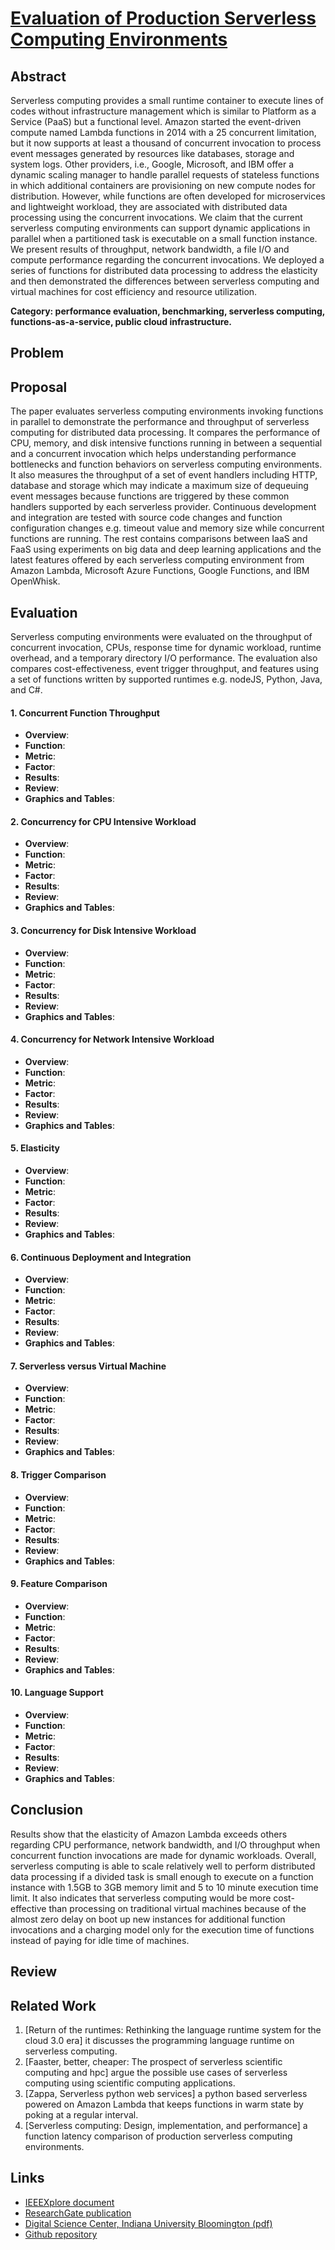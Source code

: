 # **[Evaluation of Production Serverless Computing Environments](http://dsc.soic.indiana.edu/publications/Evaluation_of_Production_Serverless_Computing_Environments.pdf)**

## Abstract
Serverless computing provides a small runtime container to execute lines of codes without infrastructure management which is similar to Platform as a Service (PaaS) but a functional level. Amazon started the event-driven compute named Lambda functions in 2014 with a 25 concurrent limitation, but it now supports at least a thousand of concurrent invocation to process event messages generated by resources like databases, storage and system logs. Other providers, i.e., Google, Microsoft, and IBM offer a dynamic scaling manager to handle parallel requests of stateless functions in which additional containers are provisioning on new compute nodes for distribution. However, while functions are often developed for microservices and lightweight workload, they are associated with distributed data processing using the concurrent invocations. We claim that the current serverless computing environments can support dynamic applications in parallel when a partitioned task is executable on a small function instance. We present results of throughput, network bandwidth, a file I/O and compute performance regarding the concurrent invocations. We deployed a series of functions for distributed data processing to address the elasticity and then demonstrated the differences between serverless computing and virtual machines for cost efficiency and resource utilization.

**Category: performance evaluation, benchmarking, serverless computing, functions-as-a-service, public cloud infrastructure.**

## Problem 


## Proposal
The paper evaluates serverless computing environments invoking functions in parallel to demonstrate the performance and throughput of serverless computing for distributed data processing. It compares the performance of CPU, memory, and disk intensive functions running in between a sequential and a concurrent invocation which helps understanding performance bottlenecks and function behaviors on serverless computing environments. It also measures the throughput of a set of event handlers including HTTP, database and storage which may indicate a maximum size of dequeuing event messages because functions are triggered by these common handlers supported by each serverless provider. Continuous development and integration are tested with source code changes and function configuration changes e.g. timeout value and memory size while concurrent functions are running. The rest contains comparisons between IaaS and FaaS using experiments on big data and deep learning applications and the latest features offered by each serverless computing environment from Amazon Lambda, Microsoft Azure Functions, Google Functions, and IBM OpenWhisk.

## Evaluation
Serverless computing environments were evaluated on the throughput of concurrent invocation, CPUs, response time for dynamic workload, runtime overhead, and a temporary directory I/O performance. The evaluation also compares cost-effectiveness, event
trigger throughput, and features using a set of functions written by supported runtimes e.g. nodeJS, Python, Java, and C#.

#### 1. Concurrent Function Throughput
- **Overview**:
- **Function**:
- **Metric**:
- **Factor**:
- **Results**:
- **Review**:
- **Graphics and Tables**: 

#### 2. Concurrency for CPU Intensive Workload
- **Overview**:
- **Function**:
- **Metric**:
- **Factor**:
- **Results**:
- **Review**:
- **Graphics and Tables**: 

#### 3. Concurrency for Disk Intensive Workload
- **Overview**:
- **Function**:
- **Metric**:
- **Factor**:
- **Results**:
- **Review**:
- **Graphics and Tables**: 

#### 4. Concurrency for Network Intensive Workload
- **Overview**:
- **Function**:
- **Metric**:
- **Factor**:
- **Results**:
- **Review**:
- **Graphics and Tables**: 

#### 5. Elasticity
- **Overview**:
- **Function**:
- **Metric**:
- **Factor**:
- **Results**:
- **Review**:
- **Graphics and Tables**: 

#### 6. Continuous Deployment and Integration
- **Overview**:
- **Function**:
- **Metric**:
- **Factor**:
- **Results**:
- **Review**:
- **Graphics and Tables**: 

#### 7. Serverless versus Virtual Machine
- **Overview**:
- **Function**:
- **Metric**:
- **Factor**:
- **Results**:
- **Review**:
- **Graphics and Tables**: 

#### 8. Trigger Comparison
- **Overview**:
- **Function**:
- **Metric**:
- **Factor**:
- **Results**:
- **Review**:
- **Graphics and Tables**: 

#### 9. Feature Comparison
- **Overview**:
- **Function**:
- **Metric**:
- **Factor**:
- **Results**:
- **Review**:
- **Graphics and Tables**: 

#### 10. Language Support
- **Overview**:
- **Function**:
- **Metric**:
- **Factor**:
- **Results**:
- **Review**:
- **Graphics and Tables**: 

## Conclusion
Results show that the elasticity of Amazon Lambda exceeds others regarding CPU performance, network bandwidth, and I/O throughput when concurrent function invocations are made for dynamic workloads. Overall, serverless computing is able to scale relatively well to perform distributed data processing if a divided task is small enough to execute on a function instance with 1.5GB to 3GB memory limit and 5 to 10 minute execution time limit. It also indicates that serverless computing would be more cost-effective than processing on traditional virtual machines because of the almost zero delay on boot up new instances for additional function invocations and a charging model only for the execution time of functions instead of paying for idle time of machines.

## Review

## Related Work
1. [Return of the runtimes: Rethinking the language runtime system for the cloud 3.0 era] it discusses the programming language runtime on serverless computing.
2. [Faaster, better, cheaper: The prospect of serverless scientific computing and hpc] argue the possible use cases of serverless computing using scientific computing applications.
3. [Zappa, Serverless python web services] a python based serverless powered on Amazon Lambda that keeps functions in warm state by poking at a regular interval.
4. [Serverless computing: Design, implementation, and performance] a function latency comparison of production serverless computing environments.

## Links
- [IEEEXplore document](https://ieeexplore.ieee.org/document/8457830)
- [ResearchGate publication](https://www.researchgate.net/publication/324362882_Evaluation_of_Production_Serverless_Computing_Environments)
- [Digital Science Center, Indiana University Bloomington (pdf)](http://dsc.soic.indiana.edu/publications/Evaluation_of_Production_Serverless_Computing_Environments.pdf)
- [Github repository](https://github.com/lee212/FaaS-Evaluation)
